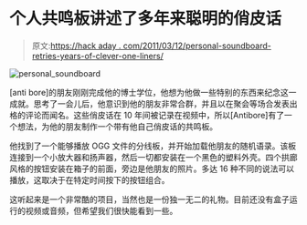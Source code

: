 # 个人共鸣板讲述了多年来聪明的俏皮话

> 原文:[https://hack aday . com/2011/03/12/personal-soundboard-retries-years-of-clever-one-liners/](https://hackaday.com/2011/03/12/personal-soundboard-recounts-years-of-clever-one-liners/)

![personal_soundboard](../Images/e4c55590eff7e4b68b79e1e7f77e8700.png "personal_soundboard")

[anti bore]的朋友刚刚完成他的博士学位，他想为他做一些特别的东西来纪念这一成就。思考了一会儿后，他意识到他的朋友非常合群，并且以在聚会等场合发表出格的评论而闻名。这些俏皮话在 10 年间被记录在视频中，所以[Antibore]有了一个想法，为他的朋友制作一个带有他自己俏皮话的共鸣板。

他找到了一个能够播放 OGG 文件的分线板，并开始加载他朋友的随机语录。该板连接到一个小放大器和扬声器，然后一切都安装在一个黑色的塑料外壳。四个拱廊风格的按钮安装在箱子的前面，旁边是他朋友的照片。多达 16 种不同的说法可以播放，这取决于在特定时间按下的按钮组合。

这听起来是一个非常酷的项目，当然也是一份独一无二的礼物。目前还没有盒子运行的视频或音频，但希望我们很快能看到一些。